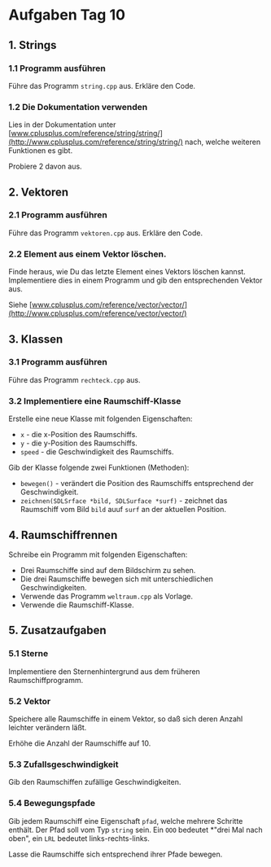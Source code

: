 
# Aufgaben Tag 10

## 1. Strings

### 1.1 Programm ausführen

Führe das Programm `string.cpp` aus. Erkläre den Code.

### 1.2 Die Dokumentation verwenden

Lies in der Dokumentation unter [www.cplusplus.com/reference/string/string/](http://www.cplusplus.com/reference/string/string/) nach, welche weiteren Funktionen es gibt.

Probiere 2 davon aus.


## 2. Vektoren

### 2.1 Programm ausführen

Führe das Programm `vektoren.cpp` aus. Erkläre den Code.

### 2.2 Element aus einem Vektor löschen.

Finde heraus, wie Du das letzte Element eines Vektors löschen kannst. Implementiere dies in einem Programm und gib den entsprechenden Vektor aus.

Siehe [www.cplusplus.com/reference/vector/vector/](http://www.cplusplus.com/reference/vector/vector/) 


## 3. Klassen

### 3.1 Programm ausführen

Führe das Programm `rechteck.cpp` aus.

### 3.2 Implementiere eine Raumschiff-Klasse

Erstelle eine neue Klasse mit folgenden Eigenschaften:

* `x` - die x-Position des Raumschiffs.
* `y` - die y-Position des Raumschiffs.
* `speed` - die Geschwindigkeit des Raumschiffs.

Gib der Klasse folgende zwei Funktionen (Methoden):

* `bewegen()` - verändert die Position des Raumschiffs entsprechend der Geschwindigkeit.
* `zeichnen(SDLSrface *bild, SDLSurface *surf)` - zeichnet das Raumschiff vom Bild `bild` auuf `surf` an der aktuellen Position.


## 4. Raumschiffrennen

Schreibe ein Programm mit folgenden Eigenschaften:

* Drei Raumschiffe sind auf dem Bildschirm zu sehen.
* Die drei Raumschiffe bewegen sich mit unterschiedlichen Geschwindigkeiten.
* Verwende das Programm `weltraum.cpp` als Vorlage. 
* Verwende die Raumschiff-Klasse.


## 5. Zusatzaufgaben

### 5.1 Sterne

Implementiere den Sternenhintergrund aus dem früheren Raumschiffprogramm.

### 5.2 Vektor

Speichere alle Raumschiffe in einem Vektor, so daß sich deren Anzahl leichter verändern läßt.

Erhöhe die Anzahl der Raumschiffe auf 10.

### 5.3 Zufallsgeschwindigkeit

Gib den Raumschiffen zufällige Geschwindigkeiten.

### 5.4 Bewegungspfade

Gib jedem Raumschiff eine Eigenschaft `pfad`, welche mehrere Schritte enthält. Der Pfad soll vom Typ `string` sein. Ein `OOO` bedeutet *"drei Mal nach oben", ein `LRL` bedeutet links-rechts-links.

Lasse die Raumschiffe sich entsprechend ihrer Pfade bewegen.

